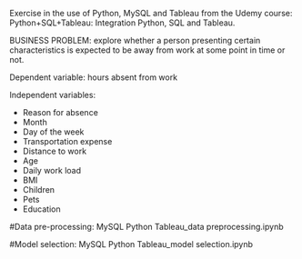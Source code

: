 Exercise in the use of Python, MySQL and Tableau from the Udemy course: Python+SQL+Tableau: Integration Python, SQL and Tableau.

BUSINESS PROBLEM: explore whether a person presenting certain characteristics is expected to be away from work at some point in time or not. 

Dependent variable: hours absent from work

Independent variables:
 -	Reason for absence
 -	Month 
 -  Day of the week
 -	Transportation expense
 -  Distance to work
 -  Age
 -  Daily work load
 -  BMI
 -  Children
 -  Pets
 -  Education
 
 #Data pre-processing: MySQL Python Tableau_data preprocessing.ipynb
 
 #Model selection: MySQL Python Tableau_model selection.ipynb


